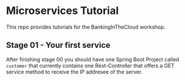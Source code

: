 # Microservices Tutorial
This repo provides tutorials for the BankingInTheCloud workshop. 

## Stage 01 - Your first service

After finishing stage 00 you should have one Spring Boot Project called ```customer``` that currently contains one Rest-Controller that offers a GET service method to receive the IP addresee of the server.


